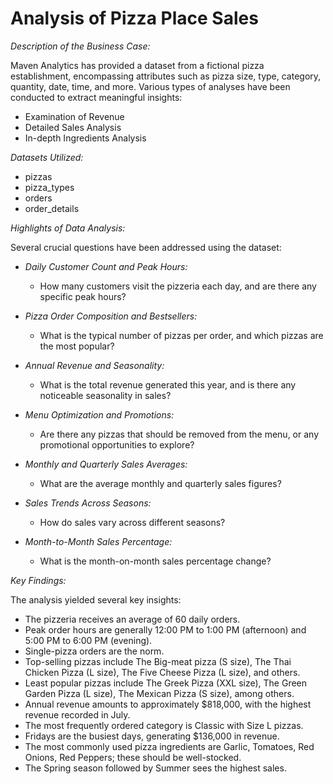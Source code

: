 # Analysis of Pizza Place Sales

*Description of the Business Case:*

Maven Analytics has provided a dataset from a fictional pizza establishment, encompassing attributes such as pizza size, type, category, quantity, date, time, and more. Various types of analyses have been conducted to extract meaningful insights:

- Examination of Revenue
- Detailed Sales Analysis
- In-depth Ingredients Analysis

*Datasets Utilized:*

- pizzas
- pizza_types
- orders
- order_details

*Highlights of Data Analysis:*

Several crucial questions have been addressed using the dataset:

- *Daily Customer Count and Peak Hours:*
  - How many customers visit the pizzeria each day, and are there any specific peak hours?

- *Pizza Order Composition and Bestsellers:*
  - What is the typical number of pizzas per order, and which pizzas are the most popular?

- *Annual Revenue and Seasonality:*
  - What is the total revenue generated this year, and is there any noticeable seasonality in sales?

- *Menu Optimization and Promotions:*
  - Are there any pizzas that should be removed from the menu, or any promotional opportunities to explore?

- *Monthly and Quarterly Sales Averages:*
  - What are the average monthly and quarterly sales figures?

- *Sales Trends Across Seasons:*
  - How do sales vary across different seasons?

- *Month-to-Month Sales Percentage:*
  - What is the month-on-month sales percentage change?

*Key Findings:*

The analysis yielded several key insights:

- The pizzeria receives an average of 60 daily orders.
- Peak order hours are generally 12:00 PM to 1:00 PM (afternoon) and 5:00 PM to 6:00 PM (evening).
- Single-pizza orders are the norm.
- Top-selling pizzas include The Big-meat pizza (S size), The Thai Chicken Pizza (L size), The Five Cheese Pizza (L size), and others.
- Least popular pizzas include The Greek Pizza (XXL size), The Green Garden Pizza (L size), The Mexican Pizza (S size), among others.
- Annual revenue amounts to approximately $818,000, with the highest revenue recorded in July.
- The most frequently ordered category is Classic with Size L pizzas.
- Fridays are the busiest days, generating $136,000 in revenue.
- The most commonly used pizza ingredients are Garlic, Tomatoes, Red Onions, Red Peppers; these should be well-stocked.
- The Spring season followed by Summer sees the highest sales.
